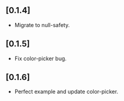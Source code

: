 ## [0.1.4]

- Migrate to null-safety.

## [0.1.5]

- Fix color-picker bug.

## [0.1.6]

- Perfect example and update color-picker.